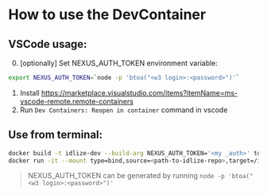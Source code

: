 # How to use the DevContainer

## VSCode usage:
0. \[optionally] Set NEXUS_AUTH_TOKEN environment variable:
```bash
export NEXUS_AUTH_TOKEN=`node -p 'btoa("<w3 login>:<password>")'`
```
1. Install https://marketplace.visualstudio.com/items?itemName=ms-vscode-remote.remote-containers
2. Run `Dev Containers: Reopen in container` command in vscode 

## Use from terminal:
```bash
docker build -t idlize-dev --build-arg NEXUS_AUTH_TOKEN='<my _auth>' tools/devcontainer
docker run -it --mount type=bind,source=<path-to-idlize-repo>,target=/idlize idlize-dev
```

> NEXUS_AUTH_TOKEN can be generated by running `node -p 'btoa("<w3 login>:<password>")'`
